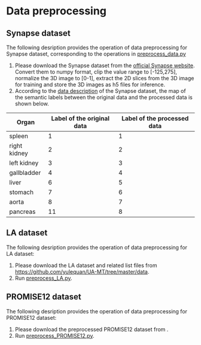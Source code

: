 # Data preprocessing
## Synapse dataset
The following desription provides the operation of data preprocessing for Synapse dataset, corresponding to the operations in [preprocess_data.py](preprocess_data.py)
1. Please download the Synapse dataset from the [official Synapse website](https://www.synapse.org/#!Synapse:syn3193805/wiki/). Convert them to numpy format, clip the value range to \[-125,275\], normalize the 3D image to \[0-1\], extract the 2D slices from the 3D image for training and store the 3D images as h5 files for inference.
2. According to the [data description](https://www.synapse.org/#!Synapse:syn3193805/wiki/217789) of the Synapse dataset, the map of the semantic labels between the original data and the processed data is shown below.

Organ | Label of the original data | Label of the processed data
------------ | -------------|----
spleen | 1 | 1
right kidney | 2 | 2
left kidney | 3 | 3
gallbladder | 4 | 4
liver | 6 | 5
stomach | 7 | 6
aorta | 8 | 7
pancreas | 11 | 8

## LA dataset
The following desription provides the operation of data preprocessing for LA dataset:
1. Please download the LA dataset and related list files from https://github.com/yulequan/UA-MT/tree/master/data.
2. Run [preprocess_LA.py](preprocess_LA.py).

## PROMISE12 dataset
The following desription provides the operation of data preprocessing for PROMISE12 dataset:
1. Please download the preprocessed PROMISE12 dataset from .
2. Run [preprocess_PROMISE12.py](preprocess_PROMISE12.py).
